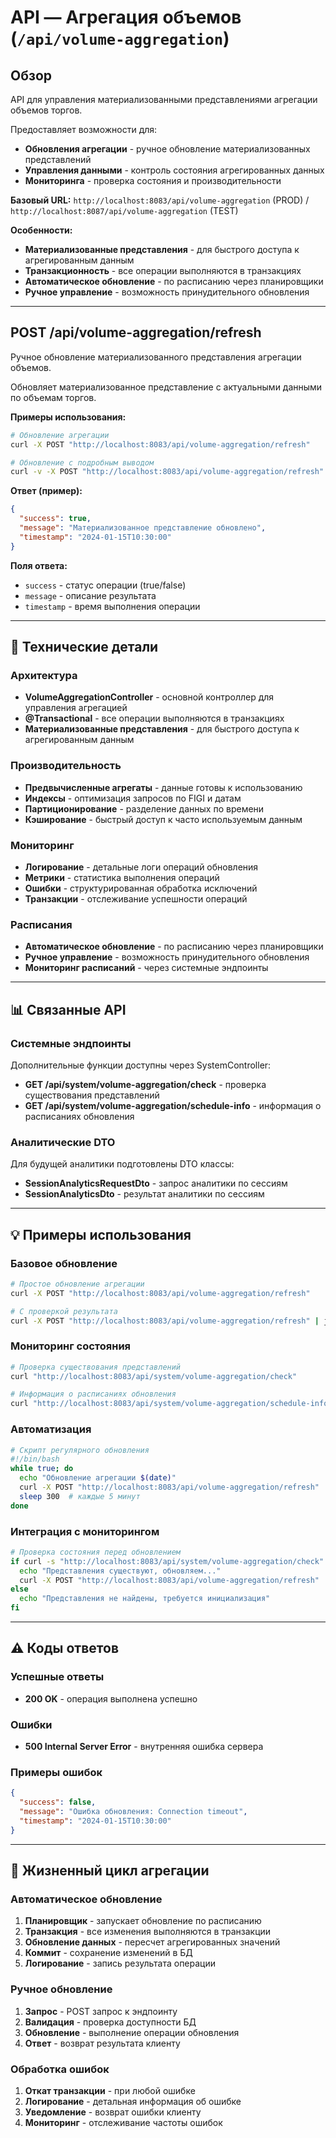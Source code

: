 # API — Агрегация объемов (`/api/volume-aggregation`)

## Обзор

API для управления материализованными представлениями агрегации объемов торгов.

Предоставляет возможности для:
- **Обновления агрегации** - ручное обновление материализованных представлений
- **Управления данными** - контроль состояния агрегированных данных
- **Мониторинга** - проверка состояния и производительности

**Базовый URL:** `http://localhost:8083/api/volume-aggregation` (PROD) / `http://localhost:8087/api/volume-aggregation` (TEST)

**Особенности:**
- **Материализованные представления** - для быстрого доступа к агрегированным данным
- **Транзакционность** - все операции выполняются в транзакциях
- **Автоматическое обновление** - по расписанию через планировщики
- **Ручное управление** - возможность принудительного обновления

---

## POST /api/volume-aggregation/refresh

Ручное обновление материализованного представления агрегации объемов.

Обновляет материализованное представление с актуальными данными по объемам торгов.

**Примеры использования:**
```bash
# Обновление агрегации
curl -X POST "http://localhost:8083/api/volume-aggregation/refresh"

# Обновление с подробным выводом
curl -v -X POST "http://localhost:8083/api/volume-aggregation/refresh"
```

**Ответ (пример):**
```json
{
  "success": true,
  "message": "Материализованное представление обновлено",
  "timestamp": "2024-01-15T10:30:00"
}
```

**Поля ответа:**
- `success` - статус операции (true/false)
- `message` - описание результата
- `timestamp` - время выполнения операции

---

## 🔧 Технические детали

### Архитектура
- **VolumeAggregationController** - основной контроллер для управления агрегацией
- **@Transactional** - все операции выполняются в транзакциях
- **Материализованные представления** - для быстрого доступа к агрегированным данным

### Производительность
- **Предвычисленные агрегаты** - данные готовы к использованию
- **Индексы** - оптимизация запросов по FIGI и датам
- **Партиционирование** - разделение данных по времени
- **Кэширование** - быстрый доступ к часто используемым данным

### Мониторинг
- **Логирование** - детальные логи операций обновления
- **Метрики** - статистика выполнения операций
- **Ошибки** - структурированная обработка исключений
- **Транзакции** - отслеживание успешности операций

### Расписания
- **Автоматическое обновление** - по расписанию через планировщики
- **Ручное управление** - возможность принудительного обновления
- **Мониторинг расписаний** - через системные эндпоинты

---

## 📊 Связанные API

### Системные эндпоинты
Дополнительные функции доступны через SystemController:
- **GET /api/system/volume-aggregation/check** - проверка существования представлений
- **GET /api/system/volume-aggregation/schedule-info** - информация о расписаниях обновления

### Аналитические DTO
Для будущей аналитики подготовлены DTO классы:
- **SessionAnalyticsRequestDto** - запрос аналитики по сессиям
- **SessionAnalyticsDto** - результат аналитики по сессиям

---

## 💡 Примеры использования

### Базовое обновление
```bash
# Простое обновление агрегации
curl -X POST "http://localhost:8083/api/volume-aggregation/refresh"

# С проверкой результата
curl -X POST "http://localhost:8083/api/volume-aggregation/refresh" | jq '.success'
```

### Мониторинг состояния
```bash
# Проверка существования представлений
curl "http://localhost:8083/api/system/volume-aggregation/check"

# Информация о расписаниях обновления
curl "http://localhost:8083/api/system/volume-aggregation/schedule-info"
```

### Автоматизация
```bash
# Скрипт регулярного обновления
#!/bin/bash
while true; do
  echo "Обновление агрегации $(date)"
  curl -X POST "http://localhost:8083/api/volume-aggregation/refresh"
  sleep 300  # каждые 5 минут
done
```

### Интеграция с мониторингом
```bash
# Проверка состояния перед обновлением
if curl -s "http://localhost:8083/api/system/volume-aggregation/check" | jq -r '.exists' | grep -q "true"; then
  echo "Представления существуют, обновляем..."
  curl -X POST "http://localhost:8083/api/volume-aggregation/refresh"
else
  echo "Представления не найдены, требуется инициализация"
fi
```

---

## ⚠️ Коды ответов

### Успешные ответы
- **200 OK** - операция выполнена успешно

### Ошибки
- **500 Internal Server Error** - внутренняя ошибка сервера

### Примеры ошибок
```json
{
  "success": false,
  "message": "Ошибка обновления: Connection timeout",
  "timestamp": "2024-01-15T10:30:00"
}
```

---

## 🔄 Жизненный цикл агрегации

### Автоматическое обновление
1. **Планировщик** - запускает обновление по расписанию
2. **Транзакция** - все изменения выполняются в транзакции
3. **Обновление данных** - пересчет агрегированных значений
4. **Коммит** - сохранение изменений в БД
5. **Логирование** - запись результата операции

### Ручное обновление
1. **Запрос** - POST запрос к эндпоинту
2. **Валидация** - проверка доступности БД
3. **Обновление** - выполнение операции обновления
4. **Ответ** - возврат результата клиенту

### Обработка ошибок
1. **Откат транзакции** - при любой ошибке
2. **Логирование** - детальная информация об ошибке
3. **Уведомление** - возврат ошибки клиенту
4. **Мониторинг** - отслеживание частоты ошибок
